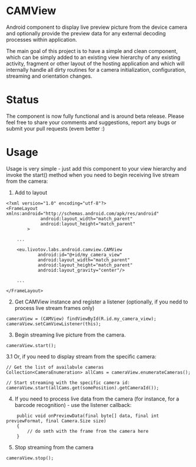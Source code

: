 CAMView
=======

 Android component to display live preview picture from the device camera and optionally provide the preview data 
 for any external decoding processes within application.

 The main goal of this project is to have a simple and clean component, which can be simply added to an existing
 view hierarchy of any existing activity, fragment or other layout of the hosting application and which will internally    handle all dirty routines for a camera initialization, configuration, streaming and orientation changes.


Status
======

 The component is now fully functional and is around beta release. 
 Please feel free to share your comments and suggestions, report any bugs or submit your pull requests (evem better :)


Usage
=====

 Usage is very simple - just add this component to your view hierarchy and invoke the start() method when you need to
 begin receiving live stream from the camera:


 1. Add to layout

 ```
 <?xml version="1.0" encoding="utf-8"?>
 <FrameLayout xmlns:android="http://schemas.android.com/apk/res/android"
              android:layout_width="match_parent"
              android:layout_height="match_parent"
         >

     ...

     <eu.livotov.labs.android.camview.CAMView
             android:id="@+id/my_camera_view"
             android:layout_width="match_parent"
             android:layout_height="match_parent"
             android:layout_gravity="center"/>

     ...

 </FrameLayout>
 ```


 2. Get CAMView instance and register a listener (optionally, if you nedd to process live stream frames only)

 ```
 cameraView = (CAMView) findViewById(R.id.my_camera_view);
 cameraView.setCamViewListener(this);
 ```


 3. Begin streaming live picture from the camera.

 ```
 cameraView.start();
 ```


 3.1 Or, if you need to display stream from the specific camera:

 ```
 // Get the list of availabvle cameras
 Collection<CameraEnumeration> allCams = cameraView.enumerateCameras();

 // Start streaming with the specific camera id:
 cameraView.start(allCams.get(somePosition).getCameraId());
 ```


 4. If you need to process live data from the camera (for instance, for a barcode recognition) - use the listener callback:

 ```
     public void onPreviewData(final byte[] data, final int previewFormat, final Camera.Size size)
     {
         // do smth with the frame from the camera here
     }
 ```


 5. Stop streaming from the camera

 ```
 cameraView.stop();
 ```
